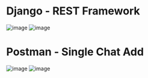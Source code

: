 # Django - REST Framework
![image](https://github.com/user-attachments/assets/7264c1c3-e70f-4f3a-a954-52b99f044585)
![image](https://github.com/user-attachments/assets/e9d39003-4737-43db-9fe9-7950f347f980)

# Postman - Single Chat Add
![image](https://github.com/user-attachments/assets/c337f815-dff9-4ecc-b1d4-b7987f6e4431)
![image](https://github.com/user-attachments/assets/6909f902-40ad-4f04-b453-0cda07d3860a)

